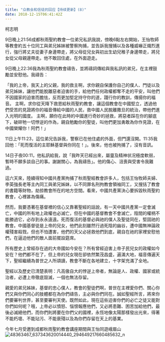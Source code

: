```yaml
---
title: "众教会和信徒的回应【持续更新】(8)"
date: 2018-12-15T06:41:42Z
---
```


柯志明


9日晚上21:56成都秋雨聖約教會一位弟兄私訊我說，傍晚6點左右開始，王怡牧師等教會約五十位同工與弟兄姊妹被警察拘捕，並告訴我搜捕以及各種威嚇正熾烈進行，強行將丈夫從妻子身邊帶走，將父母從兒女與初出生幼兒稚子身邊帶走，將兒女從父母親邊帶走。他不敢回住處，在外面遊走。

9日晚上22:36我為秋雨聖約教會禱告，並將禱詞傳給與我私訊的弟兄，在主裡鼓勵並安慰他。我禱告：

「我的上帝，我天上的父親，我的救主啊，求你親自保護你自己的僕人、門徒以及弟兄姊妹，讓他們能脫離惡者迫害的手，給他們任何政權都奪不走的平安，叫他們不因國家的迫害而膽怯，反而更加堅定持守你的道，踐行你的教訓，傳揚你的福音。
主啊，求你從天降下救恩給秋雨聖約教會，讓這個教會在中國堅立，透過他們受苦的見證將你的福音傳給中國的人民，救中國人民脫離撒旦的統治，帶他們進入光明的國度。
主啊，願你在此時的中國進行奇妙的拯救，將惡者踩在你的腳底下，破碎牠一切悖逆的作為，親自勉勵你的聖徒，叫他們更加勇敢為你作見證，在中國榮耀你！阿們！」

11日上午11:23，這位弟兄告訴我，警察已在他住處的外面，但門還沒開。11:35我回他：「死而復活的主耶穌基督與你同在！」。後來，他也被拘捕了，沒有音訊。

14日子夜00:11，他私訊給我，說「我昨天已經出來，屬靈及精神状况極度軟弱，暫時不願多談自己的事。謝謝關心，為我禱告」。他的傷心、沮喪與受害令我難過。

這六天來，陸續得知中國共產黨拘捕了秋雨聖經教會許多人，包括王怡牧師夫婦、李英強長老等主內同工與弟兄姊妹，以不同罪名刑拘教會領袖同工，又搜括了教會的書籍等財物，劫掠教會所在的地方空間。看來，中國共產黨決心要拆毀秋雨聖約教會，心裡甚為傷痛。

然而，我要憑著在基督裡的信心又靠著聖經的話說，有一天中國共產黨一定會滅亡，中國的所有地上政權也必滅亡，但在中國的基督教會不會滅亡，陰間的權柄不能勝過它，必存到永永遠遠。死而復活的基督必與祂的僕人及聖徒同在，堅固祂的教會。中國基督徒是上帝的兒女，他們此刻雖然行過死陰的幽谷，遭中國無神論政權殘害殺戮，但也不怕遭害，他們的天父必拯救他們到底，親自在祂的家裡安慰他們，在逼迫他們的敵人面前擺設筵席。

所有歷史上曾經存在過的大帝國如今安在？所有曾經迫害上帝子民兒女的政權如今安在？他們都不在了，但上帝的兒女現在卻依然繁茂昌盛，遍滿大地，福音傳遍天下，聖經繼續為普世之人所頌讀，教會不斷在各地建立，十字架充滿了全地。

聖經以及歷史已清楚表明：凡高傲自大的悖逆上帝者，無論是人、政權、國家或統治者，必遭上帝徹底毀滅，一個也無法存留。

親愛的弟兄姊妹，基督的忠心僕人，教會的聖徒們啊，普世在主裡愛你們、關心你們又與你們同心的肢體都在為你們禱告，主必與你們同在。誠如聖經所言，將來你們要審判世界，甚至要審判天使。既然如此，現在這些迫害你們的必亡之徒又能對你們如何呢？哦，上帝必以憤怒、惱恨報應他們，又必將患難、困苦加給他們，最後必滅絕他們，而你們則將要在你們父的國裡，永恆地像太陽那樣發出光來，得著不能朽壞、不能玷污、不能衰殘以及為你們存留在天上的基業。

今年七月受邀到成都秋雨聖約教會講座期間與王怡同遊峨眉山
![48363467_637343620014440_294649217660485632_n](https://user-images.githubusercontent.com/37917810/50040068-902c3500-000a-11e9-8bf6-69cc612292dc.jpg)
